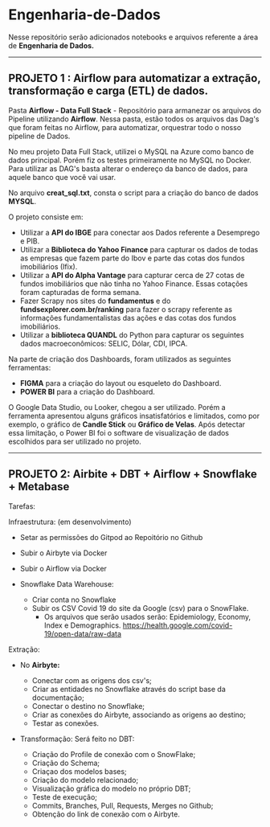 # Engenharia-de-Dados

Nesse repositório serão adicionados notebooks e arquivos referente a área de **Engenharia de Dados.**

---------------------------------------------------------------------------------------------
## PROJETO 1 : Airflow para automatizar a extração, transformação e carga (ETL) de dados. 

Pasta **Airflow - Data Full Stack** -  Repositório para armanezar os arquivos do Pipeline utilizando **Airflow**. Nessa pasta, estão todos os arquivos das Dag's que foram feitas no Airflow, para automatizar, orquestrar todo o nosso pipeline de Dados. 

No meu projeto Data Full Stack, utilizei o MySQL na Azure como banco de dados principal. Porém fiz os testes primeiramente no MySQL no Docker. Para utilizar as DAG's basta alterar o endereço da banco de dados, para aquele banco que você vai usar. 

No arquivo **creat_sql.txt**, consta o script para a criação do banco de dados **MYSQL**.

O projeto consiste em: 

 - Utilizar a **API do IBGE** para conectar aos Dados referente a Desemprego e PIB. 
 - Utilizar a **Biblioteca do Yahoo Finance** para capturar os dados de todas as empresas que fazem parte do Ibov e parte das cotas dos fundos imobiliários (Ifix). 
 - Utilizar a **API do Alpha Vantage** para capturar cerca de 27 cotas de fundos imobiliários que não tinha no Yahoo Finance. Essas cotações foram capturadas de forma semana. 
 - Fazer Scrapy nos sites do **fundamentus** e do **fundsexplorer.com.br/ranking** para fazer o scrapy referente as informações fundamentalistas das ações e das cotas dos fundos imobiliários. 
 - Utilizar a **biblioteca QUANDL** do Python para capturar os seguintes dados macroeconômicos: SELIC, Dólar, CDI, IPCA. 

Na parte de criação dos Dashboards, foram utilizados as seguintes ferramentas: 
- **FIGMA** para a criação do layout ou esqueleto do Dashboard. 
- **POWER BI** para a criação do Dashboard. 

O Google Data Studio, ou Looker, chegou a ser utilizado. Porém a ferramenta apresentou alguns gráficos insatisfatórios e limitados, como por exemplo, o gráfico de **Candle Stick** ou **Gráfico de Velas**. Após detectar essa limitação, o Power BI foi o software de visualização de dados escolhidos para ser utilizado no projeto. 

 --------------------------------------------------------------------------------------------

 ## PROJETO 2: Airbite + DBT + Airflow + Snowflake + Metabase

 Tarefas:
 
 Infraestrutura: (em desenvolvimento)

 - Setar as permissões do Gitpod ao Repoitório no Github

 - Subir o Airbyte via Docker

 - Subir o Airflow via Docker

 - Snowflake Data Warehouse:
    - Criar conta no Snowflake
    - Subir os CSV Covid 19 do site da Google (csv) para o SnowFlake. 
      - Os arquivos que serão usados serão: Epidemiology, Economy, Index e Demographics. 
      https://health.google.com/covid-19/open-data/raw-data

Extração:

- No **Airbyte:**

  - Conectar com as origens dos csv's;
  - Criar as entidades no Snowflake através do script base da documentação;
  - Conectar o destino no Snowflake;
  - Criar as conexões do Airbyte, associando as origens ao destino;
  - Testar as conexões. 

- Transformação: Será feito no DBT:
  - Criação do Profile de conexão com o SnowFlake;
  - Criação do Schema;
  - Criaçao dos modelos bases;
  - Criação do modelo relacionado;
  - Visualização gráfica do modelo no próprio DBT;
  - Teste de execução;
  - Commits, Branches, Pull, Requests, Merges no Github;
  - Obtenção do link de conexão com o Airbyte.